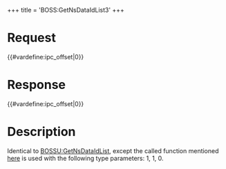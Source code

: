 +++
title = 'BOSS:GetNsDataIdList3'
+++

# Request

{{#vardefine:ipc_offset\|0}}

# Response

{{#vardefine:ipc_offset\|0}}

# Description

Identical to [BOSSU:GetNsDataIdList](BOSSU:GetNsDataIdList "wikilink"),
except the called function mentioned
[here](BOSSU:GetNsDataIdList "wikilink") is used with the following type
parameters: 1, 1, 0.
